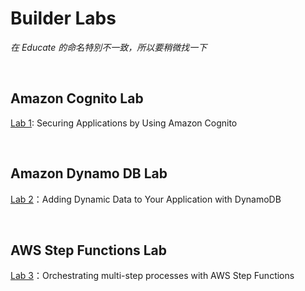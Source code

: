 # Builder Labs

_在 Educate 的命名特別不一致，所以要稍微找一下_

<br>

## Amazon Cognito Lab

[Lab 1]((https://labs.vocareum.com/main/main.php?m=editor&asnid=2525760&stepid=2525761&hideNavBar=1)): Securing Applications by Using Amazon Cognito

<br>

## Amazon Dynamo DB Lab

[Lab 2](https://labs.vocareum.com/main/main.php?m=editor&asnid=2525762&stepid=2525763&hideNavBar=1)：Adding Dynamic Data to Your Application with DynamoDB

<br>

## AWS Step Functions Lab

[Lab 3](https://labs.vocareum.com/main/main.php?m=editor&asnid=2525764&stepid=2525765&hideNavBar=1)：Orchestrating multi-step processes with AWS Step Functions 